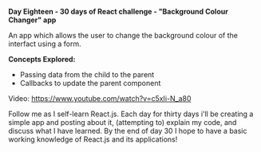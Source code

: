 **Day Eighteen - 30 days of React challenge - "Background Colour Changer" app**

An app which allows the user to change the background colour of the interfact using a form. 

**Concepts Explored:**
- Passing data from the child to the parent
- Callbacks to update the parent component

Video: https://www.youtube.com/watch?v=c5xIi-N_a80

Follow me as I self-learn React.js. Each day for thirty days i'll be creating a simple app and posting about it, (attempting to) explain my code, and discuss what I have learned. By the end of day 30 I hope to have a basic working knowledge of React.js and its applications!
